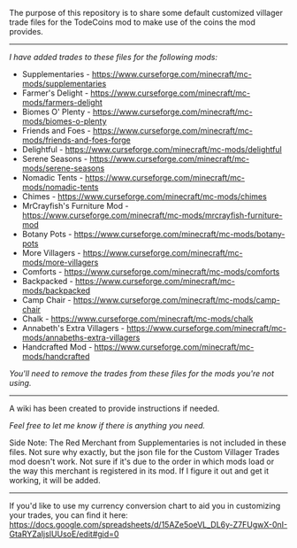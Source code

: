 The purpose of this repository is to share some default customized villager trade files for the TodeCoins mod to make use of the coins the mod provides.
<hr />

<i>I have added trades to these files for the following mods:</i>
* Supplementaries - https://www.curseforge.com/minecraft/mc-mods/supplementaries
* Farmer's Delight - https://www.curseforge.com/minecraft/mc-mods/farmers-delight
* Biomes O' Plenty - https://www.curseforge.com/minecraft/mc-mods/biomes-o-plenty
* Friends and Foes - https://www.curseforge.com/minecraft/mc-mods/friends-and-foes-forge
* Delightful - https://www.curseforge.com/minecraft/mc-mods/delightful
* Serene Seasons - https://www.curseforge.com/minecraft/mc-mods/serene-seasons
* Nomadic Tents - https://www.curseforge.com/minecraft/mc-mods/nomadic-tents
* Chimes - https://www.curseforge.com/minecraft/mc-mods/chimes
* MrCrayfish's Furniture Mod - https://www.curseforge.com/minecraft/mc-mods/mrcrayfish-furniture-mod
* Botany Pots - https://www.curseforge.com/minecraft/mc-mods/botany-pots
* More Villagers - https://www.curseforge.com/minecraft/mc-mods/more-villagers
* Comforts - https://www.curseforge.com/minecraft/mc-mods/comforts
* Backpacked - https://www.curseforge.com/minecraft/mc-mods/backpacked
* Camp Chair - https://www.curseforge.com/minecraft/mc-mods/camp-chair
* Chalk - https://www.curseforge.com/minecraft/mc-mods/chalk
* Annabeth's Extra Villagers - https://www.curseforge.com/minecraft/mc-mods/annabeths-extra-villagers
* Handcrafted Mod - https://www.curseforge.com/minecraft/mc-mods/handcrafted

<i>You'll need to remove the trades from these files for the mods you're not using.</i>

<hr />

A wiki has been created to provide instructions if needed.

<i>Feel free to let me know if there is anything you need.</i>

Side Note: The Red Merchant from Supplementaries is not included in these files. Not sure why exactly, but the json file for the Custom Villager Trades mod doesn't work. Not sure if it's due to the order in which mods load or the way this merchant is registered in its mod. If I figure it out and get it working, it will be added.

<hr />

If you'd like to use my currency conversion chart to aid you in customizing your trades, you can find it here:
https://docs.google.com/spreadsheets/d/15AZe5oeVL_DL6y-Z7FUgwX-0nI-GtaRYZaIjsIUUsoE/edit#gid=0
